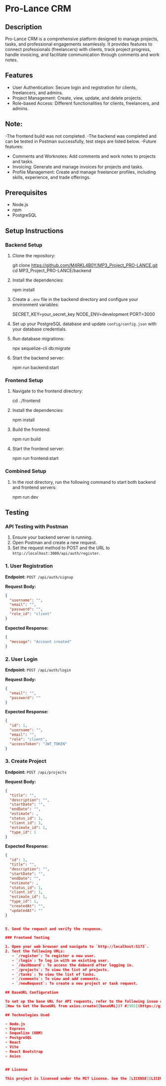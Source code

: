 
# Pro-Lance CRM

## Description

Pro-Lance CRM is a comprehensive platform designed to manage projects, tasks, and professional engagements seamlessly. It provides features to connect professionals (freelancers) with clients, track project progress, handle invoicing, and facilitate communication through comments and work notes.

## Features

- User Authentication: Secure login and registration for clients, freelancers, and admins.
- Project Management: Create, view, update, and delete projects.
- Role-based Access: Different functionalities for clients, freelancers, and admins.


## Note:

-The frontend build was not completed.
-The backend was completed and can be tested in Postman successfully, test steps are listed below.
-Future features:

- Comments and Worknotes: Add comments and work notes to projects and tasks.
- Invoicing: Generate and manage invoices for projects and tasks.
- Profile Management: Create and manage freelancer profiles, including skills, experience, and trade offerings.


## Prerequisites

- Node.js
- npm
- PostgreSQL

## Setup Instructions

### Backend Setup

1. Clone the repository:
   
   git clone <https://github.com/M4RKL4B0Y/MP3_Project_PRO-LANCE.git>
   cd MP3_Project_PRO-LANCE/backend
   

2. Install the dependencies:
   
   npm install
   

3. Create a `.env` file in the backend directory and configure your environment variables:
   
   SECRET_KEY=your_secret_key
   NODE_ENV=development
   PORT=3000
   

4. Set up your PostgreSQL database and update `config/config.json` with your database credentials.

5. Run database migrations:
   
   npx sequelize-cli db:migrate
   

6. Start the backend server:
   
   npm run backend:start
   

### Frontend Setup

1. Navigate to the frontend directory:
   
   cd ../frontend
   

2. Install the dependencies:
   
   npm install
   

3. Build the frontend:
   
   npm run build
   

4. Start the frontend server:
   
   npm run frontend:start
   

### Combined Setup

1. In the root directory, run the following command to start both backend and frontend servers:
   
   npm run dev
   

## Testing

### API Testing with Postman

1. Ensure your backend server is running.
2. Open Postman and create a new request.
3. Set the request method to POST and the URL to `http://localhost:3000/api/auth/register`.

### 1. User Registration

**Endpoint:** `POST /api/auth/signup`

**Request Body:**

```json
{
  "username": "",
  "email": "",
  "password": "",
  "role_id": "client"
}
```

**Expected Response:**

```json
{
  "message": "Account created"
}
```

### 2. User Login

**Endpoint:** `POST /api/auth/login`

**Request Body:**

```json
{
  "email": "",
  "password": ""
}
```

**Expected Response:**

```json
{
  "id": 1,
  "username": "",
  "email": "",
  "role": "client",
  "accessToken": "JWT_TOKEN"
}
```

### 3. Create Project

**Endpoint:** `POST /api/projects`

**Request Body:**

```json
{
  "title": "",
  "description": "",
  "startDate": "",
  "endDate": "",
  "estimate": ,
  "status_id": 1,
  "client_id": 1,
  "estimate_id": 1,
  "type_id": 1
}
```

**Expected Response:**

```json
{
  "id": 1,
  "title": "",
  "description": "",
  "startDate": "",
  "endDate": "",
  "estimate": ,
  "status_id": 1,
  "client_id": 1,
  "estimate_id": 1,
  "type_id": 1,
  "createdAt": "",
  "updatedAt": ""
}

   
5. Send the request and verify the response.

### Frontend Testing

1. Open your web browser and navigate to `http://localhost:5173`.
2. Test the following URLs:
   - `/register`: To register a new user.
   - `/login`: To log in with an existing user.
   - `/dashboard`: To access the daboard after logging in.
   - `/projects`: To view the list of projects.
   - `/tasks`: To view the list of tasks.
   - `/comments`: To view and add comments.
   - `/newRequest`: To create a new project or task request.

## BaseURL Configuration

To set up the base URL for API requests, refer to the following issue on GitHub: 
[How to Get the BaseURL from axios.create({baseURL})? #2985](https://github.com/axios/axios/issues/2985) by KaizenTamai.

## Technologies Used

- Node.js
- Express
- Sequelize (ORM)
- PostgreSQL
- React
- Vite
- React Bootstrap
- Axios


## License

This project is licensed under the MIT License. See the [LICENSE](LICENSE) file for more details.
